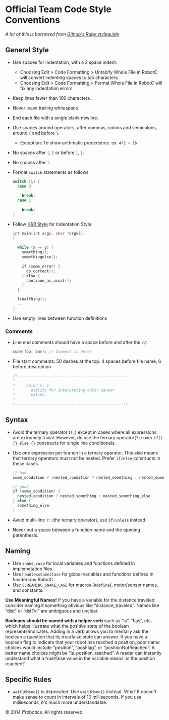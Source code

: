 # Official Team Code Style Conventions
*A lot of this is borrowed from [Github's Ruby styleguide](https://github.com/styleguide/ruby)*

## General Style

- Use spaces for indentation, with a 2 space indent. 
  - Choosing Edit > Code Formatting > Untabify Whole File in RobotC will convert indenting spaces to tab characters
  - Choosing Edit > Code Formatting > Format Whole File in RobotC will fix any indentation errors
- Keep lines fewer than 100 characters.
- Never leave trailing whitespace.
- End each file with a single blank newline.
- Use spaces around operators, after commas, colons and semicolons, around `{` and before `}`.
  - Exception: To show arithmatic precedence. ex: `4*2 + 16`
- No spaces after `(`, `[` or before `]`, `)`.
- No spaces after `!`.
- Format `switch` statements as follows

  ```c
  switch (i) {
    case 0:
      ...
      break;
    case 1:
      ...
      break;
  }
  ``` 
- Follow [K&R Style](http://en.wikipedia.org/wiki/Indent_style#K.26R_style) for Indentation Style
  ```c
  int main(int argc, char *argv[])
  {
    ...
    while (x == y) {
      something();
      somethingelse();
 
      if (some_error) {
        do_correct();
      } else {
        continue_as_usual();
      }
    }

    finalthing();
    ...
  }
  ```
- Use empty lines between function definitions

### Comments

- Line end comments should have a space before and after the `//`:

  ```c
  code(foo, bar); // Comment is here!
  ```
- File start comments: 50 dashes at the top. 4 spaces before file name, 6 before description

  ```c
  /*--------------------------------------------------
  *
  *	    Color v. 1
  *	      utility for interpreting color sensor
  *	      values.
  *
  *------------------------------------------------*/
  ```

## Syntax

- Avoid the ternary operator (`?:`) except in cases where all expressions are extremely trivial. However, do use the ternary operator(`?:`) over `if() {} else {}` constructs for single line conditionals.
- Use one expression per branch in a ternary operator. This also means that ternary operators must not be nested. Prefer `if/else` constructs in these cases.

  ```c
  // bad
  some_condition ? (nested_condition ? nested_something : nested_something_else) : something_else

  // good
  if (some_condition) {
    nested_condition ? nested_something : nested_something_else
  } else {
    something_else
  }
  ```
- Avoid multi-line `?:` (the ternary operator), use `if/unless` instead.
- Never put a space between a function name and the opening parenthesis.

## Naming

- Use `snake_case` for local variables and functions defined in implemetation files
- Use `headlessCamelCase` for global variables and functions defined in headers/by RobotC.
- Use `SCREAMING_SNAKE_CASE` for macros (`#define`), motor/sensor names, and constants.

**Use Meaningful Names!**
If you have a variable for the distance traveled consider naming it something obvious like “distance_traveled”.  Names like “dist” or “dstTvl” are ambiguous and unclear.

**Booleans should be named with a helper verb**
such as “is”, “has”, etc. which helps illustrate what the positive state of the boolean represents/indicates.  Adding in a verb allows you to mentally ask the boolean a question that its true/false state can answer.  If you have a boolean flag to indicate that your robot has reached a position, poor name choices would include “position”, “posFlag”, or “positionNotReached”.  A better name choices might be “is_position_reached”.  A reader can instantly understand what a true/false value in the variable means:  is the position reached?

## Specific Rules

- `wait10Msec()` is depricated. Use `wait1Msec()` instead. Why? It doesn't make sense to count in intervals of 10 milliseconds. If you use milliseconds, it's much more understandable. 

&copy; 2014 i²robotics. All rights reserved.
